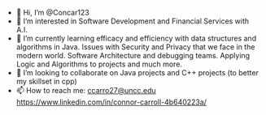- 👋 Hi, I’m @Concar123
- 👀 I’m interested in Software Development and Financial Services with A.I.
- 🌱 I’m currently learning efficacy and efficiency with data structures and algorithms in Java. Issues with Security and Privacy that we face in the modern world. Software Architecture and debugging teams. Applying Logic and Algorithms to projects and much more.
- 💞️ I’m looking to collaborate on Java projects and C++ projects (to better my skillset in cpp)
- 📫 How to reach me: 
                  ccarro27@uncc.edu
                  https://www.linkedin.com/in/connor-carroll-4b640223a/
<!---
Concar123/Concar123 is a ✨ special ✨ repository because its `README.md` (this file) appears on your GitHub profile.
You can click the Preview link to take a look at your changes.
--->

